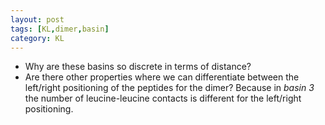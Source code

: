 ```yaml
---
layout: post
tags: [KL,dimer,basin]
category: KL
---
```


- Why are these basins so discrete in terms of distance?
- Are there other properties where we can differentiate between the 
  left/right positioning of the peptides for the dimer?
  Because in *basin 3* the number of leucine-leucine contacts is different
  for the left/right positioning.

